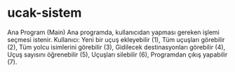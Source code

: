 # ucak-sistem
Ana Program (Main)  Ana programda, kullanıcıdan yapması gereken işlemi seçmesi istenir. Kullanıcı:      Yeni bir uçuş ekleyebilir (1),     Tüm uçuşları görebilir (2),     Tüm yolcu isimlerini görebilir (3),     Gidilecek destinasyonları görebilir (4),     Uçuş sayısını öğrenebilir (5),     Uçuşları silebilir (6),     Programdan çıkış yapabilir (7).
